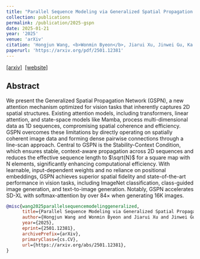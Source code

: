 ```yaml
---
title: "Parallel Sequence Modeling via Generalized Spatial Propagation Network"
collection: publications
permalink: /publication/2025-gspn
date: 2025-01-21
year: '2025'
venue: 'arXiv'
citation: 'Hongjun Wang, <b>Wonmin Byeon</b>, Jiarui Xu, Jinwei Gu, Ka Chun Cheung, Xiaolong Wang, Kai Han, Jan Kautz, Sifei Liu <b>|</b> <i> arXiv </i> '
paperurl: 'https://arxiv.org/pdf/2501.12381'
---
```

[[arxiv]](https://arxiv.org/abs/2501.12381)&nbsp;
[[website]](https://whj363636.github.io/GSPN/)&nbsp;


## Abstract
We present the Generalized Spatial Propagation Network (GSPN), a new attention mechanism optimized for vision tasks that inherently captures 2D spatial structures. Existing attention models, including transformers, linear attention, and state-space models like Mamba, process multi-dimensional data as 1D sequences, compromising spatial coherence and efficiency. GSPN overcomes these limitations by directly operating on spatially coherent image data and forming dense pairwise connections through a line-scan approach. Central to GSPN is the Stability-Context Condition, which ensures stable, context-aware propagation across 2D sequences and reduces the effective sequence length to $\sqrt{N}$ for a square map with N elements, significantly enhancing computational efficiency. With learnable, input-dependent weights and no reliance on positional embeddings, GSPN achieves superior spatial fidelity and state-of-the-art performance in vision tasks, including ImageNet classification, class-guided image generation, and text-to-image generation. Notably, GSPN accelerates SD-XL with softmax-attention by over 84$\times$ when generating 16K images.

```bib
@misc{wang2025parallelsequencemodelinggeneralized,
      title={Parallel Sequence Modeling via Generalized Spatial Propagation Network}, 
      author={Hongjun Wang and Wonmin Byeon and Jiarui Xu and Jinwei Gu and Ka Chun Cheung and Xiaolong Wang and Kai Han and Jan Kautz and Sifei Liu},
      year={2025},
      eprint={2501.12381},
      archivePrefix={arXiv},
      primaryClass={cs.CV},
      url={https://arxiv.org/abs/2501.12381}, 
}
```

